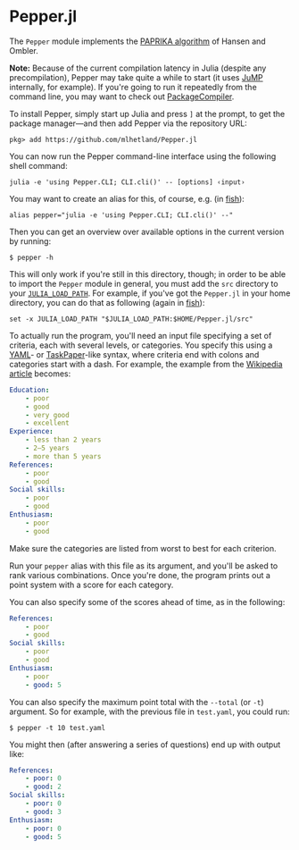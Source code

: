 # Pepper.jl

The `Pepper` module implements the [PAPRIKA algorithm][1] of Hansen and
Ombler.

**Note:** Because of the current compilation latency in Julia (despite any
precompilation), Pepper may take quite a while to start (it uses [JuMP][2]
internally, for example). If you're going to run it repeatedly from the
command line, you may want to check out [PackageCompiler][3].

To install Pepper, simply start up Julia and press `]` at the prompt, to get
the package manager—and then add Pepper via the repository URL:
```
pkg> add https://github.com/mlhetland/Pepper.jl
```

You can now run the Pepper command-line interface using the following shell
command:
```
julia -e 'using Pepper.CLI; CLI.cli()' -- [options] ‹input›
```
You may want to create an alias for this, of course, e.g. (in [fish][4]):
```
alias pepper="julia -e 'using Pepper.CLI; CLI.cli()' --"
```
Then you can get an overview over available options in the current version by
running:
```
$ pepper -h
```
This will only work if you're still in this directory, though; in order to be
able to import the `Pepper` module in general, you must add the `src`
directory to your [`JULIA_LOAD_PATH`][5]. For example, if you've got the
`Pepper.jl` in your home directory, you can do that as following (again in
[fish][4]):
```
set -x JULIA_LOAD_PATH "$JULIA_LOAD_PATH:$HOME/Pepper.jl/src"
```
To actually run the program, you'll need an input file specifying a set of
criteria, each with several levels, or categories. You specify this using a
[YAML][6]-  or [TaskPaper][7]-like syntax, where criteria end with colons and
categories start with a dash. For example, the example from the [Wikipedia
article][1] becomes:

```yaml
Education:
    - poor
    - good
    - very good
    - excellent
Experience:
    - less than 2 years
    - 2–5 years
    - more than 5 years
References:
    - poor
    - good
Social skills:
    - poor
    - good
Enthusiasm:
    - poor
    - good
```

Make sure the categories are listed from worst to best for each criterion.

Run your `pepper` alias with this file as its argument, and you'll be asked to
rank various combinations. Once you're done, the program prints out a point
system with a score for each category.

You can also specify some of the scores ahead of time, as in the following:

```yaml
References:
    - poor
    - good
Social skills:
    - poor
    - good
Enthusiasm:
    - poor
    - good: 5
```

You can also specify the maximum point total with the `--total` (or `-t`)
argument. So for example, with the previous file in `test.yaml`, you could
run:

```
$ pepper -t 10 test.yaml
```

You might then (after answering a series of questions) end up with output
like:

```yaml
References:
    - poor: 0
    - good: 2
Social skills:
    - poor: 0
    - good: 3
Enthusiasm:
    - poor: 0
    - good: 5
```

[1]: http://en.wikipedia.org/wiki/Potentially_all_pairwise_rankings_of_all_possible_alternatives
[2]: https://github.com/JuliaOpt/JuMP.jl
[3]: https://github.com/JuliaLang/PackageCompiler.jl
[4]: https://fishshell.com
[5]: https://docs.julialang.org/en/v1/manual/environment-variables/index.html
[6]: https://yaml.org
[7]: https://www.taskpaper.com
